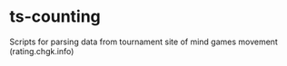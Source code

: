 # ts-counting
Scripts for parsing data from tournament site of mind games movement (rating.chgk.info)

